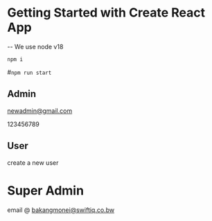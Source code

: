 # Getting Started with Create React App

-- We use node v18

`npm i`

#`npm run start`

## Admin
newadmin@gmail.com


123456789

## User
create a new user

# Super Admin

email @ bakangmonei@swiftiq.co.bw
